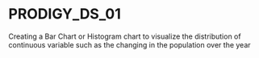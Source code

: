 # PRODIGY_DS_01
Creating a Bar Chart or Histogram chart to visualize the distribution of continuous variable such as the changing in the  population over the year 
